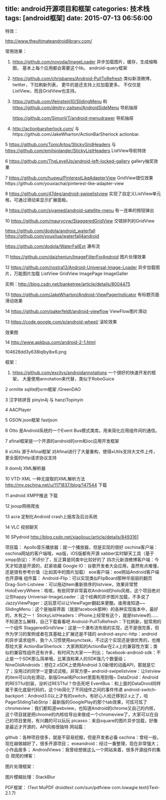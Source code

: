 title: android开源项目和框架
categories: 技术栈
tags: [android框架]
date: 2015-07-13 06:56:00
---
特效：

http://www.theultimateandroidlibrary.com/

常用效果：

1. https://github.com/novoda/ImageLoader  异步加载图片，缓存，生成缩略图， 基本上每个应用都会需要这个lib。
    android-query框架
2. https://github.com/chrisbanes/Android-PullToRefresh   类似新浪微博，twitter，下拉刷新列表， 更牛的是还支持上拉加载更多。 不仅仅是ListView，而且GridView也支持。

3. https://github.com/jfeinstein10/SlidingMenu 和 https://github.com/dmitry-zaitsev/AndroidSideMenu 导航抽屉 

   https://github.com/SimonVT/android-menudrawer 导航抽屉 

4. http://actionbarsherlock.com/  与https://github.com/JakeWharton/ActionBarSherlock    actionbar.

5  https://github.com/TonicArtos/StickyGridHeaders  与 https://github.com/emilsjolander/StickyListHeaders  ListView导航特效

6 https://github.com/TheLevelUp/android-left-locked-gallery gallery抽奖效果

7 https://github.com/huewu/PinterestLikeAdapterView  GridView错位效果https://github.com/youxiachai/pinterest-like-adapter-view

8 https://github.com/47deg/android-swipelistview  实现了自定义ListView单元格，可通过滑动来显示扩展面板。


<!--more-->


9 https://github.com/siyamed/android-satellite-menu  有一连串的按钮弹出

10 https://github.com/maurycyw/StaggeredGridView 交错排列的GridView

https://github.com/dodola/android_waterfall  https://github.com/youxilua/waterfall4android

https://github.com/dodola/WaterFallExt 瀑布流

11 https://github.com/daizhenjun/ImageFilterForAndroid  图片处理效果

12 https://github.com/nostra13/Android-Universal-Image-Loader 异步加载图片，万能图片加载 ListView GridView ImagePage ImageGaller

实例：http://blog.csdn.net/banketree/article/details/8004475

13 https://github.com/JakeWharton/Android-ViewPagerIndicator 有标题页面滑动效果

14 https://github.com/pakerfeldt/android-viewflow ViewFlow图片滑动

13 https://code.google.com/p/android-wheel/ 滚轮效果

效果图  

14 http://www.apkbus.com/android-2-1.html

104628dd3y638lqlbylbx6.png

框架：

1. https://github.com/excilys/androidannotations  一个很好的快速开发的框架， 大量使用annotation来代替，类似于RoboGuice

2 ormlite sqlite的orm框架 /GreenDAO

3 汉字转拼音 pinyin4j 与 hanziTopinyin

4 AACPlayer

5 GSON json框架 fastjson

6 Otto 是Android系统的一个Event Bus模式类库。用来简化应用组件间的通信。

7 afinal框架是一个开源的android的orm和ioc应用开发框架

8 xUtils 源于Afinal框架 对Afinal进行了大量重构，使得xUtils支持大文件上传，更全面的http请求协议支持

9 dom4j  XML解析器

10 VTD-XML 一种无提取的XML解析方法 http://my.oschina.net/u/1171837/blog/147544 下载

11 android XMPP推送 下载

12 jsoup网络爬虫

13 acra 定制化Android crash上报库及后台系统

14 VLC 视频聊天

16 SPydroid http://blog.csdn.net/xiaoliouc/article/details/8493161


项目篇：
Apollo音乐播放器：就一个播放器，但是实现的很好
oschina客户端：oschina网站的客户端哦，wp版，iOS版都有开源
xabber实时聊天工具（基于xmpp协议）：不评价了，反正算是同类中比较好的了
四次元新浪微博客户端：今天才知道是开源的，赶紧收藏
Google IO：谷歌开发者大会应用，虽然有点难懂，还是很有参考价值（比如其中的图片加载）
eoe客户端：eoe网站Android客户端也开源咯
组件篇：
Android-Flip：可以实现类似FlipBoard那种华丽丽的翻页
Drag-Sort-Listview：可以拖动item重新排序的listview，效果非常赞
HoloEveryWhere：咳咳，有些同学非常喜欢Android的holo风格，这个项目绝对让你happy
Universal-ImageLoader：这个经典的异步图片加载，不多说了
JazzyViewPager：这玩意可以让ViewPager翻起来更酷，谁用谁知道~~
SlidingMenu：这个是抽屉界面（就是facebook那种）的各种实现版本中，最好的，木有之一！
StickyListHeaders：iPhone上经常有这个，就是listview的……不知道怎么解释，自己下载看看吧
Android-PullToRefresh：下拉刷新，挺常用的一个组件
StaggeredGridView：这是一个瀑布流布局的实现，还不是很完善，但作为学习的案例或者在其基础上扩展还是不错的
android-async-http：android的异步请求组件，我个人习惯使用asynctask，不过这个实现还是很优秀的，也推荐给大家
ActionBarSherlock：大家熟知的ActionBar在2.x上的兼容性方案；类似的兼容性组件还有许多，有时间为大家一一列出；
facebook-android-sdk：不止是一个SDK那么简单哦，比某浪和某人的SDK强几个数量级；
NineOldAndroids：想在2.xSDK上使用Android 3.0新增的动画API，那就是它了；没用过的同学一定要试试哦，非常方便~
android-swipelistview：让listview的item可以向右滑动，新版Gmail和Pocket里面有用到哦~
DataDroid：Android的RESTful封装，没听过RESTful？你去死吧
EventBus：和上面的DataDroid同样属于美化底层代码的，这个lib简化了不同组件之间的事件传递
android-switch-backport：Android3.0以上才有的switch，有好心人给迁移到2.x上了，哈
PagerSlidingTabStrip：最新版的GooglePlay的那个tab效果，可炫可炫了
chromeview：我们都知道webview，也知道Android的chrome又自己的内核，这个项目就是把chrome的内核给导出来做成一个chromeview了，大家可以在自己的项目里用，有兴趣的可以玩玩
picasso：来自square的图片异步加载，好像是最近才开源的，API风格很独特
网站篇：

github：各种项目很多，就是不容易挖掘，但是开发者必备
oschina：曾经一般，现在越做越好了，很多开源项目；
eoeandroid：经过一番整理，现在非常强大；小作品居多；
AndroidViews：我曾经想做这么一个网站来着，很多开源组件的集合
爬爬的博客：

图片处理框架：

图片模糊处理：StackBlur 

PDF框架： IText  MuPDF  droidtext  com/sun/pdfview  com.lowagie.text(iText-2.1.7)
